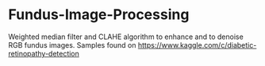 # Fundus-Image-Processing

Weighted median filter and CLAHE algorithm to enhance and to denoise RGB fundus images.
Samples found on https://www.kaggle.com/c/diabetic-retinopathy-detection
